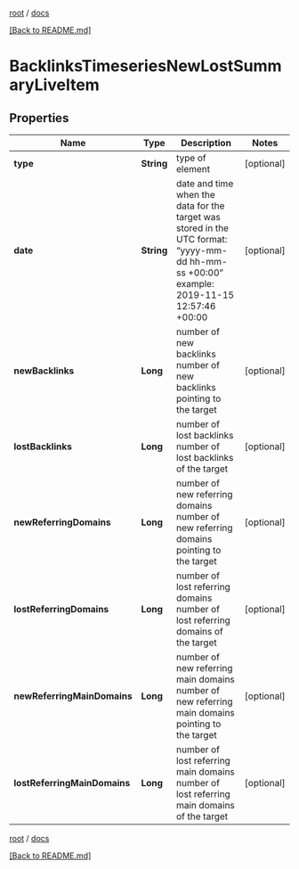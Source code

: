 [root](./../ "root") / [docs](./ "docs")

[[Back to README.md]](./../README.md "[Back to README.md]")

# BacklinksTimeseriesNewLostSummaryLiveItem

## Properties

| Name | Type | Description | Notes |
|------------ | ------------- | ------------- | -------------|
|**type** | **String** | type of element |  [optional] |
|**date** | **String** | date and time when the data for the target was stored in the UTC format: “yyyy-mm-dd hh-mm-ss +00:00” example: 2019-11-15 12:57:46 +00:00 |  [optional] |
|**newBacklinks** | **Long** | number of new backlinks number of new backlinks pointing to the target |  [optional] |
|**lostBacklinks** | **Long** | number of lost backlinks number of lost backlinks of the target |  [optional] |
|**newReferringDomains** | **Long** | number of new referring domains number of new referring domains pointing to the target |  [optional] |
|**lostReferringDomains** | **Long** | number of lost referring domains number of lost referring domains of the target |  [optional] |
|**newReferringMainDomains** | **Long** | number of new referring main domains number of new referring main domains pointing to the target |  [optional] |
|**lostReferringMainDomains** | **Long** | number of lost referring main domains number of lost referring main domains of the target |  [optional] |

[root](./../ "root") / [docs](./ "docs")

[[Back to README.md]](./../README.md "[Back to README.md]")